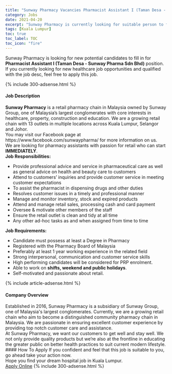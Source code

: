 ```yaml
---
title: "Sunway Pharmacy Vacancies Pharmacist Assistant I (Taman Desa - Sunway Pharma Sdn Bhd)" 
category: Jobs 
date: 2021-04-20 
excerpt: "Sunway Pharmacy is currently looking for suitable person to fill in the Pharmacist Assistant I (Taman Desa - Sunway Pharma Sdn Bhd) which positioned at Kuala Lumpur" 
tags: [Kuala Lumpur] 
toc: true 
toc_label: TOC 
toc_icon: "fire" 
--- 
```


<p>Sunway Pharmacy is looking for new potential candidates to fill in for <b>Pharmacist Assistant I (Taman Desa - Sunway Pharma Sdn Bhd)</b> position. If you currently looking for new healthcare job opportunities and qualified with the job desc, feel free to apply this job.
</p>{% include 300-adsense.html %} 
<div><div><h4>Job Description</h4></div><div><div><span><div><div><div><strong>Sunway Pharmacy</strong> is a retail pharmacy chain in Malaysia owned by Sunway Group, one of Malaysia&#8217;s largest conglomerates with core interests in healthcare, property, construction and education. We are a growing retail chain with 13 outlets in multiple locations across Kuala Lumpur, Selangor and Johor.</div><div>You may visit our Facebook page at https://www.facebook.com/sunwaypharma/ for more information on us.</div><div>We are looking for pharmacy assistants with passion for retail who can start <strong>IMMEDIATELY</strong>.</div><div><strong>Job Responsibilities:</strong></div><ul><li>Provide professional advice and service in pharmaceutical care as well as general advice on health and beauty care to customers</li><li>Attend to customers&#8217; inquiries and provide customer service in meeting customer expectations</li><li>To assist the pharmacist in dispensing drugs and other duties</li><li>Resolves customer issues in a timely and professional manner</li><li>Manage and monitor inventory, stock and expired products</li><li>Attend and manage retail sales, processing cash and card payment</li><li>Oversee &amp; motivate other members of the staff</li><li>Ensure the retail outlet is clean and tidy at all time</li><li>Any other ad-hoc tasks as and when assigned from time to time</li></ul><div><strong>Job Requirements:</strong></div><ul><li>Candidate must possess at least a Degree in Pharmacy</li><li>Registered with the Pharmacy Board of Malaysia</li><li>Preferably at least 1 year working experience in the related field</li><li>Strong interpersonal, communication and customer service skills</li><li>High performing candidates will be considered for PRP enrolment.</li><li>Able to work on <strong>shifts, weekend and public holidays</strong>.</li><li>Self-motivated and passionate about retail.</li></ul></div></div></span></div></div></div> 
{% include article-adsense.html %} 
<div><div><h4>Company Overview</h4></div><div><div><span><div><div>
<div>
		Established in 2016, Sunway Pharmacy is a subsidiary of Sunway Group, one of Malaysia's largest conglomerates. Currently, we are a growing retail chain who aim to become a distinguished community pharmacy chain in Malaysia. We are passionate in ensuring excellent customer experience by providing top notch customer care and assistance.</div>
<div>
		At Sunway Pharmacy, we want our customers to get well and stay well. We not only provide quality products but we&#8217;re also at the frontline in educating the greater public on better health practices to suit current modern lifestyle.</div>
</div></div></span></div></div></div> 
#### How To Apply 
If you confident and feel that this job is suitable to you, go ahead take your action now. <br/> 
Hope you find your dream hospital job in Kuala Lumpur. <br/> 
<a href="https://www.jobstreet.com.my/en/job/pharmacist-assistant-i-taman-desa-sunway-pharma-sdn-bhd-4525032?jobId=jobstreet-my-job-4525032" class="btn btn--warning" target="_blank" rel="nofollow noopenner">Apply Online</a> 
{% include 300-adsense.html %} 